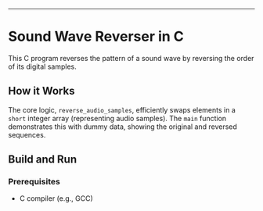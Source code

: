 
-----

# Sound Wave Reverser in C

This C program reverses the pattern of a sound wave by reversing the order of its digital samples.

## How it Works

The core logic, `reverse_audio_samples`, efficiently swaps elements in a `short` integer array (representing audio samples). The `main` function demonstrates this with dummy data, showing the original and reversed sequences.

## Build and Run

### Prerequisites

  * C compiler (e.g., GCC)
